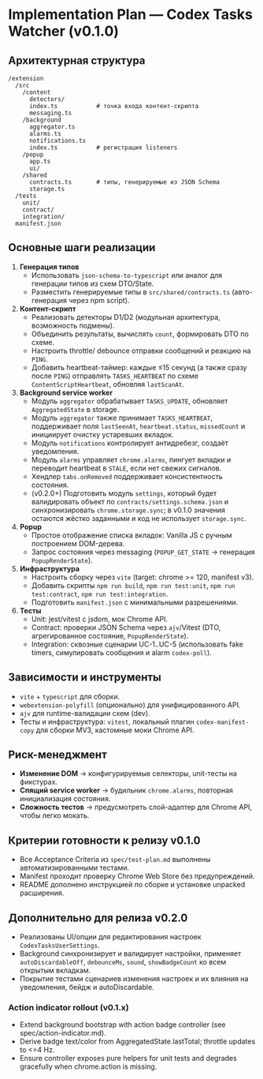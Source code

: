 # Implementation Plan — Codex Tasks Watcher (v0.1.0)

## Архитектурная структура
```
/extension
  /src
    /content
      detectors/
      index.ts           # точка входа контент-скрипта
      messaging.ts
    /background
      aggregator.ts
      alarms.ts
      notifications.ts
      index.ts           # регистрация listeners
    /popup
      app.ts
      ui/
    /shared
      contracts.ts       # типы, генерируемые из JSON Schema
      storage.ts
  /tests
    unit/
    contract/
    integration/
  manifest.json
```

## Основные шаги реализации
1. **Генерация типов**
   - Использовать `json-schema-to-typescript` или аналог для генерации типов из схем DTO/State.
   - Разместить генерируемые типы в `src/shared/contracts.ts` (авто-генерация через npm script).
2. **Контент-скрипт**
   - Реализовать детекторы D1/D2 (модульная архитектура, возможность подмены).
   - Объединить результаты, вычислять `count`, формировать DTO по схеме.
   - Настроить throttle/ debounce отправки сообщений и реакцию на `PING`.
   - Добавить heartbeat-таймер: каждые ≤15 секунд (а также сразу после `PING`) отправлять `TASKS_HEARTBEAT` по схеме `ContentScriptHeartbeat`, обновляя `lastScanAt`.
3. **Background service worker**
   - Модуль `aggregator` обрабатывает `TASKS_UPDATE`, обновляет `AggregatedState` в storage.
   - Модуль `aggregator` также принимает `TASKS_HEARTBEAT`, поддерживает поля `lastSeenAt`, `heartbeat.status`, `missedCount` и инициирует очистку устаревших вкладок.
   - Модуль `notifications` контролирует антидребезг, создаёт уведомления.
   - Модуль `alarms` управляет `chrome.alarms`, пингует вкладки и переводит heartbeat в `STALE`, если нет свежих сигналов.
   - Хендлер `tabs.onRemoved` поддерживает консистентность состояния.
   - (v0.2.0+) Подготовить модуль `settings`, который будет валидировать объект по `contracts/settings.schema.json` и синхронизировать `chrome.storage.sync`; в v0.1.0 значения остаются жёстко заданными и код не использует `storage.sync`.
4. **Popup**
   - Простое отображение списка вкладок: Vanilla JS с ручным построением DOM-дерева.
   - Запрос состояния через messaging (`POPUP_GET_STATE` → генерация `PopupRenderState`).
5. **Инфраструктура**
   - Настроить сборку через `vite` (target: chrome >= 120, manifest v3).
   - Добавить скрипты `npm run build`, `npm run test:unit`, `npm run test:contract`, `npm run test:integration`.
   - Подготовить `manifest.json` с минимальными разрешениями.
6. **Тесты**
   - Unit: jest/vitest с jsdom, мок Chrome API.
   - Contract: проверки JSON Schema через `ajv`/Vitest (DTO, агрегированное состояние, `PopupRenderState`).
   - Integration: сквозные сценарии UC-1..UC-5 (использовать fake timers, симулировать сообщения и alarm `codex-poll`).

## Зависимости и инструменты
- `vite` + `typescript` для сборки.
- `webextension-polyfill` (опционально) для унифицированного API.
- `ajv` для runtime-валидации схем (dev).
- Тесты и инфраструктура: `vitest`, локальный плагин `codex-manifest-copy` для сборки MV3, кастомные моки Chrome API.

## Риск-менеджмент
- **Изменение DOM** → конфигурируемые селекторы, unit-тесты на фикстурах.
- **Спящий service worker** → будильник `chrome.alarms`, повторная инициализация состояния.
- **Сложность тестов** → предусмотреть слой-адаптер для Chrome API, чтобы легко мокать.

## Критерии готовности к релизу v0.1.0
- Все Acceptance Criteria из `spec/test-plan.md` выполнены автоматизированными тестами.
- Manifest проходит проверку Chrome Web Store без предупреждений.
- README дополнено инструкцией по сборке и установке unpacked расширения.

## Дополнительно для релиза v0.2.0
- Реализованы UI/опции для редактирования настроек `CodexTasksUserSettings`.
- Background синхронизирует и валидирует настройки, применяет `autoDiscardableOff`, `debounceMs`, `sound`, `showBadgeCount` ко всем открытым вкладкам.
- Покрытие тестами сценариев изменения настроек и их влияния на уведомления, бейдж и autoDiscardable.
### Action indicator rollout (v0.1.x)
- Extend background bootstrap with action badge controller (see spec/action-indicator.md).
- Derive badge text/color from AggregatedState.lastTotal; throttle updates to <=4 Hz.
- Ensure controller exposes pure helpers for unit tests and degrades gracefully when chrome.action is missing.
